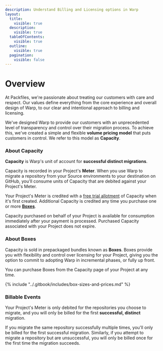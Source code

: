 ```yaml
---
description: Understand Billing and Licensing options in Warp
layout:
  title:
    visible: true
  description:
    visible: true
  tableOfContents:
    visible: true
  outline:
    visible: true
  pagination:
    visible: false
---
```


# Overview

At Packfiles, we're passionate about treating our customers with care and respect. Our values define everything from the core experience and overall design of Warp, to our clear and intentional approach to billing and licensing.&#x20;

We've designed Warp to provide our customers with an unprecedented level of transparency and control over their migration process. To achieve this, we've created a simple and flexible **volume pricing model** that puts customers in control. We refer to this model as **Capacity**.

### About Capacity

**Capacity** is Warp's unit of account for **successful distinct migrations**.&#x20;

Capacity is recorded in your Project's **Meter**. When you use Warp to migrate a repository from your Source environments to your destination on GitHub, you'll consume units of Capacity that are debited against your Project's Meter.

Your Project's Meter is credited with a [free trial allotment](trial-mode.md) of Capacity when it's first created. Additional Capacity is credited any time you purchase one or more [**Boxes**](overview.md#about-boxes).&#x20;

Capacity purchased on behalf of your Project is available for consumption immediately after your payment is processed. Purchased Capacity associated with your Project does not expire.

### About Boxes

Capacity is sold in prepackaged bundles known as **Boxes**. Boxes provide you with flexibility and control over licensing for your Project, giving you the option to commit to adopting Warp in incremental phases, or fully up front.

You can purchase Boxes from the Capacity page of your Project at any time.

{% include "../.gitbook/includes/box-sizes-and-prices.md" %}

### Billable Events

Your Project's Meter is only debited for the repositories you choose to migrate, and you will only be billed for the first **successful, distinct** migration.&#x20;

If you migrate the same repository successfully multiple times, you'll only be billed for the first successful migration. Similarly, if you attempt to migrate a repository but are unsuccessful, you will only be billed once for the first time the migration succeeds.
